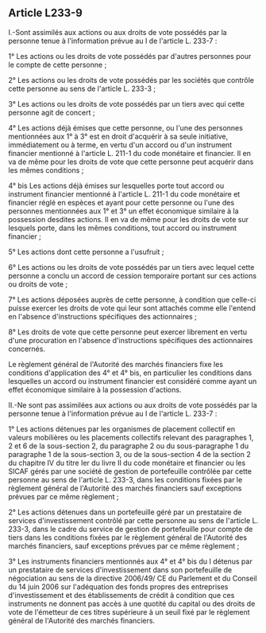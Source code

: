 Article L233-9
----
I.-Sont assimilés aux actions ou aux droits de vote possédés par la personne
tenue à l'information prévue au I de l'article L. 233-7 :

1° Les actions ou les droits de vote possédés par d'autres personnes pour le
compte de cette personne ;

2° Les actions ou les droits de vote possédés par les sociétés que contrôle
cette personne au sens de l'article L. 233-3 ;

3° Les actions ou les droits de vote possédés par un tiers avec qui cette
personne agit de concert ;

4° Les actions déjà émises que cette personne, ou l'une des personnes
mentionnées aux 1° à 3° est en droit d'acquérir à sa seule initiative,
immédiatement ou à terme, en vertu d'un accord ou d'un instrument financier
mentionné à l'article L. 211-1 du code monétaire et financier. Il en va de même
pour les droits de vote que cette personne peut acquérir dans les mêmes
conditions ;

4° bis Les actions déjà émises sur lesquelles porte tout accord ou instrument
financier mentionné à l'article L. 211-1 du code monétaire et financier réglé en
espèces et ayant pour cette personne ou l'une des personnes mentionnées aux 1°
et 3° un effet économique similaire à la possession desdites actions. Il en va
de même pour les droits de vote sur lesquels porte, dans les mêmes conditions,
tout accord ou instrument financier ;

5° Les actions dont cette personne a l'usufruit ;

6° Les actions ou les droits de vote possédés par un tiers avec lequel cette
personne a conclu un accord de cession temporaire portant sur ces actions ou
droits de vote ;

7° Les actions déposées auprès de cette personne, à condition que celle-ci
puisse exercer les droits de vote qui leur sont attachés comme elle l'entend en
l'absence d'instructions spécifiques des actionnaires ;

8° Les droits de vote que cette personne peut exercer librement en vertu d'une
procuration en l'absence d'instructions spécifiques des actionnaires concernés.

Le règlement général de l'Autorité des marchés financiers fixe les conditions
d'application des 4° et 4° bis, en particulier les conditions dans lesquelles un
accord ou instrument financier est considéré comme ayant un effet économique
similaire à la possession d'actions.

II.-Ne sont pas assimilées aux actions ou aux droits de vote possédés par la
personne tenue à l'information prévue au I de l'article L. 233-7 :

1° Les actions détenues par les organismes de placement collectif en valeurs
mobilières ou les placements collectifs relevant des paragraphes 1, 2 et 6 de la
sous-section 2, du paragraphe 2 ou du sous-paragraphe 1 du paragraphe 1 de la
sous-section 3, ou de la sous-section 4 de la section 2 du chapitre IV du titre
Ier du livre II du code monétaire et financier ou les SICAF gérés par une
société de gestion de portefeuille contrôlée par cette personne au sens de
l'article L. 233-3, dans les conditions fixées par le règlement général de
l'Autorité des marchés financiers sauf exceptions prévues par ce même règlement
;

2° Les actions détenues dans un portefeuille géré par un prestataire de services
d'investissement contrôlé par cette personne au sens de l'article L. 233-3, dans
le cadre du service de gestion de portefeuille pour compte de tiers dans les
conditions fixées par le règlement général de l'Autorité des marchés financiers,
sauf exceptions prévues par ce même règlement ;

3° Les instruments financiers mentionnés aux 4° et 4° bis du I détenus par un
prestataire de services d'investissement dans son portefeuille de négociation au
sens de la directive 2006/49/ CE du Parlement et du Conseil du 14 juin 2006 sur
l'adéquation des fonds propres des entreprises d'investissement et des
établissements de crédit à condition que ces instruments ne donnent pas accès à
une quotité du capital ou des droits de vote de l'émetteur de ces titres
supérieure à un seuil fixé par le règlement général de l'Autorité des marchés
financiers.
